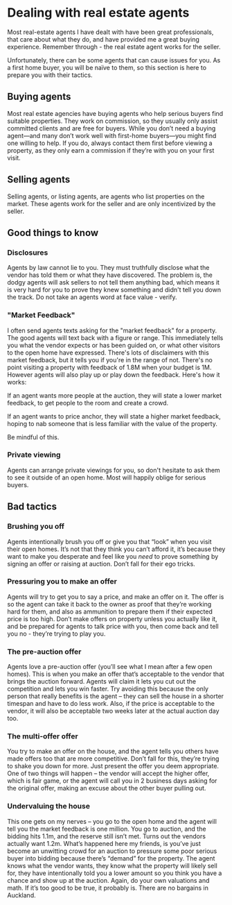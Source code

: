 # Dealing with real estate agents

Most real-estate agents I have dealt with have been great professionals, that care about what they do, and have provided me a great buying experience. Remember through - the real estate agent works for the seller.

Unfortunately, there can be some agents that can cause issues for you. As a first home buyer, you will be naïve to them, so this section is here to prepare you with their tactics.

## Buying agents

Most real estate agencies have buying agents who help serious buyers find suitable properties. They work on commission, so they usually only assist committed clients and are free for buyers. While you don’t need a buying agent—and many don’t work well with first-home buyers—you might find one willing to help. If you do, always contact them first before viewing a property, as they only earn a commission if they’re with you on your first visit.

## Selling agents

Selling agents, or listing agents, are agents who list properties on the market. These agents work for the seller and are only incentivized by the seller.&#x20;

## Good things to know

### Disclosures

Agents by law cannot lie to you. They must truthfully disclose what the vendor has told them or what they have discovered. The problem is, the dodgy agents will ask sellers to not tell them anything bad, which means it is very hard for you to prove they knew something and didn't tell you down the track. Do not take an agents word at face value - verify.

### "Market Feedback"

I often send agents texts asking for the "market feedback" for a property. The good agents will text back with a figure or range. This immediately tells you what the vendor expects or has been guided on, or what other visitors to the open home have expressed. There's lots of disclaimers with this market feedback, but it tells you if you're in the range of not. There's no point visiting a property with feedback of 1.8M when your budget is 1M. However agents will also play up or play down the feedback. Here's how it works:

If an agent wants more people at the auction, they will state a lower market feedback, to get people to the room and create a crowd.

If an agent wants to price anchor, they will state a higher market feedback, hoping to nab someone that is less familiar with the value of the property.

Be mindful of this.

### Private viewing

Agents can arrange private viewings for you, so don't hesitate to ask them to see it outside of an open home. Most will happily oblige for serious buyers.

## Bad tactics

### Brushing you off

Agents intentionally brush you off or give you that “look” when you visit their open homes. It’s not that they think you can’t afford it, it’s because they want to make you desperate and feel like you _need_ to prove something by signing an offer or raising at auction. Don’t fall for their ego tricks.

### Pressuring you to make an offer

Agents will try to get you to say a price, and make an offer on it. The offer is so the agent can take it back to the owner as proof that they’re working hard for them, and also as ammunition to prepare them if their expected price is too high. Don’t make offers on property unless you actually like it, and be prepared for agents to talk price with you, then come back and tell you no - they’re trying to play you.

### The pre-auction offer

Agents love a pre-auction offer (you’ll see what I mean after a few open homes). This is when you make an offer that’s acceptable to the vendor that brings the auction forward. Agents will claim it lets you cut out the competition and lets you win faster. Try avoiding this because the only person that really benefits is the agent – they can sell the house in a shorter timespan and have to do less work. Also, if the price is acceptable to the vendor, it will also be acceptable two weeks later at the actual auction day too.

### The multi-offer offer

You try to make an offer on the house, and the agent tells you others have made offers too that are more competitive. Don’t fall for this, they’re trying to shake you down for more. Just present the offer you deem appropriate. One of two things will happen – the vendor will accept the higher offer, which is fair game, or the agent will call you in 2 business days asking for the original offer, making an excuse about the other buyer pulling out.

### Undervaluing the house

This one gets on my nerves – you go to the open home and the agent will tell you the market feedback is one million. You go to auction, and the bidding hits 1.1m, and the reserve still isn’t met. Turns out the vendors actually want 1.2m. What’s happened here my friends, is you’ve just become an unwitting crowd for an auction to pressure some poor serious buyer into bidding because there’s “demand” for the property. The agent knows what the vendor wants, they know what the property will likely sell for, they have intentionally told you a lower amount so you think you have a chance and show up at the auction. Again, do your own valuations and math. If it’s too good to be true, it probably is. There are no bargains in Auckland.
